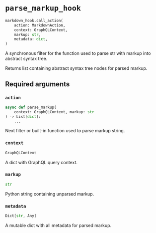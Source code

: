 # `parse_markup_hook`

```python
markdown_hook.call_action(
    action: MarkdownAction,
    context: GraphQLContext,
    markup: str,
    metadata: dict,
)
```

A synchronous filter for the function used to parse str with markup into abstract syntax tree.

Returns list containing abstract syntax tree nodes for parsed markup.


## Required arguments

### `action`

```python
async def parse_markup(
    context: GraphQLContext, markup: str
) -> List[dict]:
    ...
```

Next filter or built-in function used to parse markup string.


### `context`

```python
GraphQLContext
```

A dict with GraphQL query context.


### `markup`

```python
str
```

Python string containing unparsed markup.


### `metadata`

```python
Dict[str, Any]
```

A mutable dict with all metadata for parsed markup.